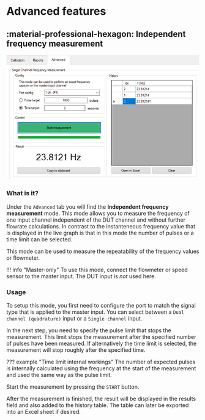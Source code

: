 # Advanced features

## :material-professional-hexagon:  Independent frequency measurement

![screenshot_adv_measure](img/screenadv.png)

### What is it?

Under the ```Advanced``` tab you will find the **Independent frequency measurement** mode. This mode allows you to measure the frequency of one input channel independent of the DUT channel and without further flowrate calculations. In contrast to the instanteneous frequency value that is displayed in the live graph is that in this mode the number of pulses or a time limit can be selected. 

This mode can be used to measure the repeatability of the frequency values or flowmeter.

!!! info "Master-only"
    To use this mode, connect the flowmeter or speed sensor to the master input. The DUT input is _not_ used here.


### Usage

To setup this mode, you first need to configure the port to match the signal type that is applied to the master input. You can select between a `Dual channel (quadrature)` input or a `Single channel` input.

In the next step, you need to specify the pulse limit that stops the measurement. This limit stops the measurement after the specified number of pulses have been measured. If alternatively the time limit is selected, the measurement will stop roughly after the specified time. 

??? example "Time limit internal workings"
    The number of expected pulses is internally calculated using the frequency at the start of the measurement and used the same way as the pulse limit. 

Start the measurement by pressing the `START` button. 

After the measurement is finished, the result will be displayed in the results field and also added to the history table. The table can later be exported into an Excel sheet if desired.